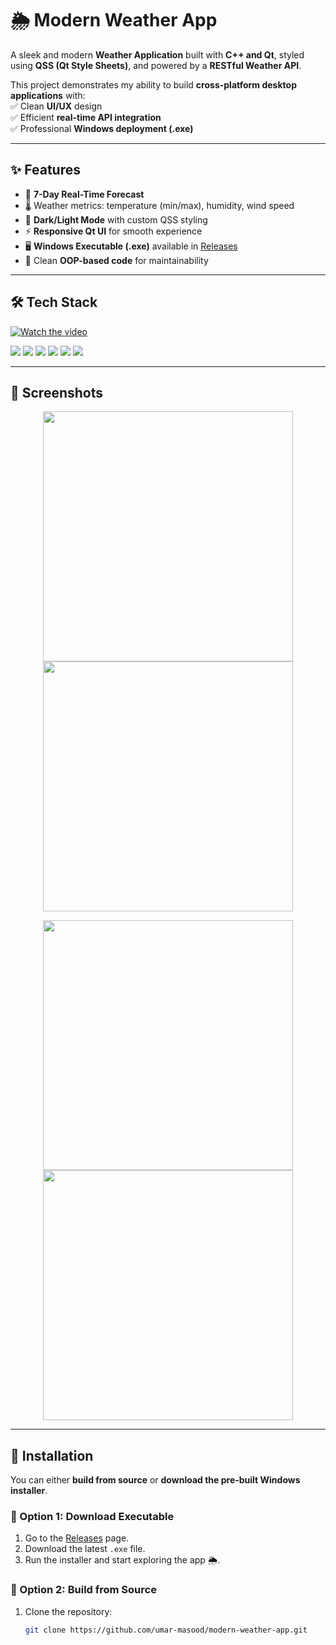 🌦️ Modern Weather App  
=========================
A sleek and modern **Weather Application** built with **C++ and Qt**, styled using **QSS (Qt Style Sheets)**, and powered by a **RESTful Weather API**.  

This project demonstrates my ability to build **cross-platform desktop applications** with:  
✅ Clean **UI/UX** design  
✅ Efficient **real-time API integration**  
✅ Professional **Windows deployment (.exe)**  

---

## ✨ Features  

- 📅 **7-Day Real-Time Forecast**  
- 🌡️ Weather metrics: temperature (min/max), humidity, wind speed  
- 🎨 **Dark/Light Mode** with custom QSS styling  
- ⚡ **Responsive Qt UI** for smooth experience  
- 🖥️ **Windows Executable (.exe)** available in [Releases](../../releases)  
- 🧩 Clean **OOP-based code** for maintainability  

---

## 🛠️ Tech Stack  
[![Watch the video](https://img.youtube.com/vi/0yFDOvwPGy0/0.jpg)](https://www.youtube.com/watch?v=0yFDOvwPGy0)
<p align="left">
  <img src="https://img.shields.io/badge/C++-00599C?style=for-the-badge&logo=cplusplus&logoColor=white" />
  <img src="https://img.shields.io/badge/Qt-41CD52?style=for-the-badge&logo=qt&logoColor=white" />
  <img src="https://img.shields.io/badge/QSS-000000?style=for-the-badge&logo=css3&logoColor=white" />
  <img src="https://img.shields.io/badge/REST%20API-FF6F00?style=for-the-badge&logo=fastapi&logoColor=white" />
  <img src="https://img.shields.io/badge/JSON-000000?style=for-the-badge&logo=json&logoColor=white" />
  <img src="https://img.shields.io/badge/Windows%20App-0078D6?style=for-the-badge&logo=windows&logoColor=white" />
</p>  

---

## 📸 Screenshots  

<p align="center">  
  <img width="400" src="https://github.com/user-attachments/assets/7894604c-9df8-496a-a83d-6e9d81e1d038" />  
  <img width="400" src="https://github.com/user-attachments/assets/26dc97de-829f-47f2-bfa3-ebc0a81bdb1f" />  
</p>  

<p align="center">  
  <img width="400" src="https://github.com/user-attachments/assets/a544f46a-cdb7-4b7c-9c22-3051b848dbe3" />  
  <img width="400" src="https://github.com/user-attachments/assets/9fb4ede6-fd31-4f4e-9bd8-f64f59e0c07d" />  
</p>  

---

## 🚀 Installation  

You can either **build from source** or **download the pre-built Windows installer**.  

### 🔹 Option 1: Download Executable  
1. Go to the [Releases](../../releases) page.  
2. Download the latest `.exe` file.  
3. Run the installer and start exploring the app 🌦️.  

### 🔹 Option 2: Build from Source  
1. Clone the repository:  
   ```bash
   git clone https://github.com/umar-masood/modern-weather-app.git
